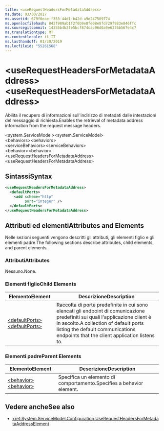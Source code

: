 ```yaml
---
title: <useRequestHeadersForMetadataAddress>
ms.date: 03/30/2017
ms.assetid: 679f0eae-f353-44d1-b42d-a9e247509774
ms.openlocfilehash: 842f989ab1f2f0b9e8fe08e8fd729f983e846ffc
ms.sourcegitcommit: 14355b4b2fe5bcf874cac96d0a9e6376b567e4c7
ms.translationtype: MT
ms.contentlocale: it-IT
ms.lasthandoff: 01/30/2019
ms.locfileid: "55261568"
---
```

# <a name="userequestheadersformetadataaddress"></a><span data-ttu-id="7e7bf-101">\<useRequestHeadersForMetadataAddress></span><span class="sxs-lookup"><span data-stu-id="7e7bf-101">\<useRequestHeadersForMetadataAddress></span></span>
<span data-ttu-id="7e7bf-102">Abilita il recupero di informazioni sull'indirizzo di metadati dalle intestazioni del messaggio di richiesta.</span><span class="sxs-lookup"><span data-stu-id="7e7bf-102">Enables the retrieval of metadata address information from the request message headers.</span></span>  
  
<span data-ttu-id="7e7bf-103">\<system.ServiceModel></span><span class="sxs-lookup"><span data-stu-id="7e7bf-103">\<system.ServiceModel></span></span>  
<span data-ttu-id="7e7bf-104">\<behaviors></span><span class="sxs-lookup"><span data-stu-id="7e7bf-104">\<behaviors></span></span>  
<span data-ttu-id="7e7bf-105">\<serviceBehaviors></span><span class="sxs-lookup"><span data-stu-id="7e7bf-105">\<serviceBehaviors></span></span>  
<span data-ttu-id="7e7bf-106">\<behavior></span><span class="sxs-lookup"><span data-stu-id="7e7bf-106">\<behavior></span></span>  
<span data-ttu-id="7e7bf-107">\<useRequestHeadersForMetadataAddress></span><span class="sxs-lookup"><span data-stu-id="7e7bf-107">\<useRequestHeadersForMetadataAddress></span></span>  
  
## <a name="syntax"></a><span data-ttu-id="7e7bf-108">Sintassi</span><span class="sxs-lookup"><span data-stu-id="7e7bf-108">Syntax</span></span>  
  
```xml  
<useRequestHeadersForMetadataAddress>
  <defaultPorts>
    <add scheme="http"
         port="integer" />
  </defaultPorts>
</useRequestHeadersForMetadataAddress>
```  
  
## <a name="attributes-and-elements"></a><span data-ttu-id="7e7bf-109">Attributi ed elementi</span><span class="sxs-lookup"><span data-stu-id="7e7bf-109">Attributes and Elements</span></span>  
 <span data-ttu-id="7e7bf-110">Nelle sezioni seguenti vengono descritti gli attributi, gli elementi figlio e gli elementi padre.</span><span class="sxs-lookup"><span data-stu-id="7e7bf-110">The following sections describe attributes, child elements, and parent elements.</span></span>  
  
### <a name="attributes"></a><span data-ttu-id="7e7bf-111">Attributi</span><span class="sxs-lookup"><span data-stu-id="7e7bf-111">Attributes</span></span>  
 <span data-ttu-id="7e7bf-112">Nessuno.</span><span class="sxs-lookup"><span data-stu-id="7e7bf-112">None.</span></span>  
  
### <a name="child-elements"></a><span data-ttu-id="7e7bf-113">Elementi figlio</span><span class="sxs-lookup"><span data-stu-id="7e7bf-113">Child Elements</span></span>  
  
|<span data-ttu-id="7e7bf-114">Elemento</span><span class="sxs-lookup"><span data-stu-id="7e7bf-114">Element</span></span>|<span data-ttu-id="7e7bf-115">Descrizione</span><span class="sxs-lookup"><span data-stu-id="7e7bf-115">Description</span></span>|  
|-------------|-----------------|  
|[<span data-ttu-id="7e7bf-116">\<defaultPorts></span><span class="sxs-lookup"><span data-stu-id="7e7bf-116">\<defaultPorts></span></span>](../../../../../docs/framework/configure-apps/file-schema/wcf/defaultports.md)|<span data-ttu-id="7e7bf-117">Raccolta di porte predefinite in cui sono elencati gli endpoint di comunicazione predefiniti sui quali l'applicazione client è in ascolto.</span><span class="sxs-lookup"><span data-stu-id="7e7bf-117">A collection of default ports listing the default communications endpoints that the client application listens to.</span></span>|  
  
### <a name="parent-elements"></a><span data-ttu-id="7e7bf-118">Elementi padre</span><span class="sxs-lookup"><span data-stu-id="7e7bf-118">Parent Elements</span></span>  
  
|<span data-ttu-id="7e7bf-119">Elemento</span><span class="sxs-lookup"><span data-stu-id="7e7bf-119">Element</span></span>|<span data-ttu-id="7e7bf-120">Descrizione</span><span class="sxs-lookup"><span data-stu-id="7e7bf-120">Description</span></span>|  
|-------------|-----------------|  
|[<span data-ttu-id="7e7bf-121">\<behavior></span><span class="sxs-lookup"><span data-stu-id="7e7bf-121">\<behavior></span></span>](../../../../../docs/framework/configure-apps/file-schema/wcf/behavior-of-endpointbehaviors.md)|<span data-ttu-id="7e7bf-122">Specifica un elemento di comportamento.</span><span class="sxs-lookup"><span data-stu-id="7e7bf-122">Specifies a behavior element.</span></span>|  
  
## <a name="see-also"></a><span data-ttu-id="7e7bf-123">Vedere anche</span><span class="sxs-lookup"><span data-stu-id="7e7bf-123">See also</span></span>
- <xref:System.ServiceModel.Configuration.UseRequestHeadersForMetadataAddressElement>
